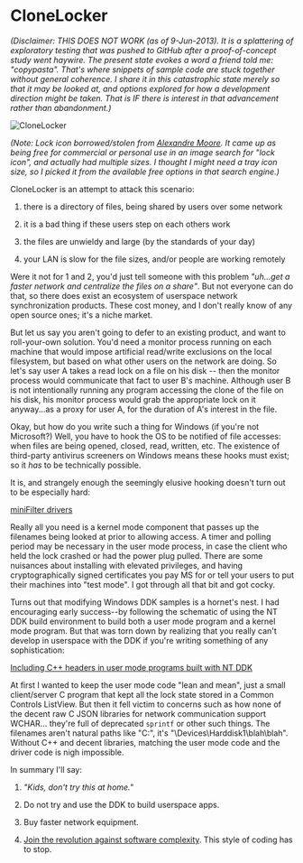 CloneLocker
===========

*(Disclaimer: THIS DOES NOT WORK (as of 9-Jun-2013).  It is a splattering of exploratory testing that was pushed to GitHub after a proof-of-concept study went haywire.  The present state evokes a word a friend told me: "copypasta".  That's where snippets of sample code are stuck together without general coherence.  I share it in this catastrophic state merely so that it may be looked at, and options explored for how a development direction might be taken.  That is IF there is interest in that advancement rather than abandonment.)*

![CloneLocker](http://metaeducation.com/media/shared/respectech/clonelocker.png)

*(Note: Lock icon borrowed/stolen from [Alexandre Moore](http://sa-ki.deviantart.com/).  It came up as being free for commercial or personal use in an image search for "lock icon", and actually had multiple sizes.  I thought I might need a tray icon size, so I picked it from the available free options in that search engine.)*

CloneLocker is an attempt to attack this scenario:

1. there is a directory of files, being shared by users over some network

2. it is a bad thing if these users step on each others work

3. the files are unwieldy and large (by the standards of your day)

4. your LAN is slow for the file sizes, and/or people are working remotely

Were it not for 1 and 2, you'd just tell someone with this problem *"uh...get a faster network and centralize the files on a share"*.  But not everyone can do that, so there does exist an ecosystem of userspace network synchronization products.  These cost money, and I don't really know of any open source ones; it's a niche market.

But let us say you aren't going to defer to an existing product, and want to roll-your-own solution.  You'd need a monitor process running on each machine that would impose artificial read/write exclusions on the local filesystem, but based on what other users on the network are doing.  So let's say user A takes a read lock on a file on his disk -- then the monitor process would communicate that fact to user B's machine.  Although user B is not intentionally running any program accessing the clone of the file on his disk, his monitor process would grab the appropriate lock on it anyway...as a proxy for user A, for the duration of A's interest in the file.

Okay, but how do you write such a thing for Windows (if you're not Microsoft?)  Well, you have to hook the OS to be notified of file accesses: when files are being opened, closed, read, written, etc.  The existence of third-party antivirus screeners on Windows means these hooks must exist; so it *has* to be technically possible.

It is, and strangely enough the seemingly elusive hooking doesn't turn out to be especially hard:

[miniFilter drivers](http://msdn.microsoft.com/en-us/library/windows/hardware/ff541591)

Really all you need is a kernel mode component that passes up the filenames being looked at prior to allowing access. A timer and polling period may be necessary in the user mode process, in case the client who held the lock crashed or had the power plug pulled.  There are some nuisances about installing with elevated privileges, and having cryptographically signed certificates you pay MS for or tell your users to put their machines into "test mode".  I got through all that bit and got cocky.

Turns out that modifying Windows DDK samples is a hornet's nest.  I had encouraging early success--by following the schematic of using the NT DDK build environment to build both a user mode program and a kernel mode program.  But that was torn down by realizing that you really can't develop in userspace with the DDK if you're writing something of any sophistication:

[Including C++ headers in user mode programs built with NT DDK](http://stackoverflow.com/questions/16975728/including-c-headers-in-user-mode-programs-built-with-nt-ddk)

At first I wanted to keep the user mode code "lean and mean", just a small client/server C program that kept all the lock state stored in a Common Controls ListView.  But then it fell victim to concerns such as how none of the decent raw C JSON libraries for network communication support WCHAR... they're full of deprecated `sprintf` or other such things.  The filenames aren't natural paths like "C:\", it's "\Devices\Harddisk1\blah\blah".  Without C++ and decent libraries, matching the user mode code and the driver code is nigh impossible.

In summary I'll say:

1. *"Kids, don't try this at home."*

2. Do not try and use the DDK to build userspace apps.

3. Buy faster network equipment.

4. [Join the revolution against software complexity](https://github.com/hostilefork/r3-hf/wiki/StackOverflow-Chat-FAQ).  This style of coding has to stop.
